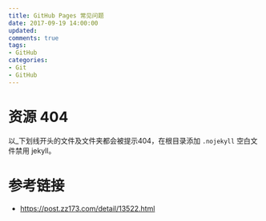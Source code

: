 ```yaml
---
title: GitHub Pages 常见问题
date: 2017-09-19 14:00:00
updated:
comments: true
tags:
- GitHub
categories:
- Git
- GitHub
---
```


# 资源 404

以_下划线开头的文件及文件夹都会被提示404，在根目录添加 `.nojekyll` 空白文件禁用 jekyll。

# 参考链接

* https://post.zz173.com/detail/13522.html
